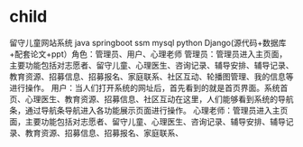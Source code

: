 # child
留守儿童网站系统 java springboot ssm mysql python Django(源代码+数据库+配套论文+ppt）角色：管理员、用户、心理老师  管理员：管理员进入主页面，主要功能包括对志愿者、留守儿童、心理医生、咨询记录、辅导安排、辅导记录、教育资源、招募信息、招募报名、家庭联系、社区互动、轮播图管理、我的信息等进行操作。  用户：当人们打开系统的网址后，首先看到的就是首页界面。系统首页、心理医生、教育资源、招募信息、社区互动在这里，人们能够看到系统的导航条，通过导航条导航进入各功能展示页面进行操作。  心理老师：管理员进入主页面，主要功能包括对志愿者、留守儿童、心理医生、咨询记录、辅导安排、辅导记录、教育资源、招募信息、招募报名、家庭联系、
